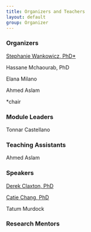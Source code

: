 ```yaml
---
title: Organizers and Teachers
layout: default
group: Organizer
---
```


### Organizers
[Stephanie Wankowicz, PhD*](https://wankowiczlab.com/)

Hassane Mchaourab, PhD

Elana Milano

Ahmed Aslam

*chair

### Module Leaders
Tonnar Castellano

### Teaching Assistants
Ahmed Aslam

### Speakers
[Derek Claxton, PhD](https://medschool.vanderbilt.edu/mpb/person/derek-p-claxton-phd/)

[Catie Chang, PhD](https://www.cchanglab.net/)

Tatum Murdock

### Research Mentors

